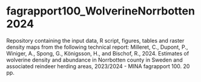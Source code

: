 # fagrapport100_WolverineNorrbotten2024

Repository containing the input data, R script, figures, tables and raster density maps from the following technical report: 
Milleret, C., Dupont, P., Winiger, A., Spong, G., Königsson, H., and Bischof, R., 2024. Estimates of wolverine density and abundance in Norrbotten county in Sweden and associated reindeer herding areas, 2023/2024 - MINA fagrapport 100. 20 pp.